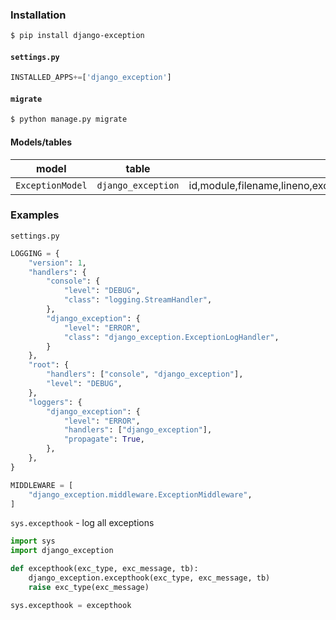### Installation
```bash
$ pip install django-exception
```

#### `settings.py`
```python
INSTALLED_APPS+=['django_exception']
```

#### `migrate`
```bash
$ python manage.py migrate
```

#### Models/tables
model|table|columns/fields
-|-|-
`ExceptionModel`|`django_exception`|id,module,filename,lineno,exc_class,exc_message,exc_traceback,timestamp
### Examples
`settings.py`
```python
LOGGING = {
    "version": 1,
    "handlers": {
        "console": {
            "level": "DEBUG",
            "class": "logging.StreamHandler",
        },
        "django_exception": {
            "level": "ERROR",
            "class": "django_exception.ExceptionLogHandler",
        }
    },
    "root": {
        "handlers": ["console", "django_exception"],
        "level": "DEBUG",
    },
    "loggers": {
        "django_exception": {
            "level": "ERROR",
            "handlers": ["django_exception"],
            "propagate": True,
        },
    },
}

MIDDLEWARE = [
    "django_exception.middleware.ExceptionMiddleware",
]
```

`sys.excepthook` - log all exceptions
```python
import sys
import django_exception

def excepthook(exc_type, exc_message, tb):
	django_exception.excepthook(exc_type, exc_message, tb)
	raise exc_type(exc_message)

sys.excepthook = excepthook
```

